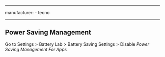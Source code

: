 ----
manufacturer:
    - tecno

---

## Power Saving Management

Go to Settings > Battery Lab > Battery Saving Settings > Disable *Power Saving Management For Apps*
